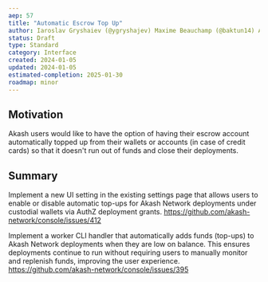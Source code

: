 ```yaml
---
aep: 57
title: "Automatic Escrow Top Up"
author: Iaroslav Gryshaiev (@ygryshajev) Maxime Beauchamp (@baktun14) Anil Murty (@anilmurty)
status: Draft
type: Standard
category: Interface
created: 2024-01-05
updated: 2024-01-05
estimated-completion: 2025-01-30
roadmap: minor
---
```



## Motivation

Akash users would like to have the option of having their escrow account automatically topped up from their wallets or accounts (in case of credit cards) so that it doesn't run out of funds and close their deployments.

## Summary

Implement a new UI setting in the existing settings page that allows users to enable or disable automatic top-ups for Akash Network deployments under custodial wallets via AuthZ deployment grants.
https://github.com/akash-network/console/issues/412

Implement a worker CLI handler that automatically adds funds (top-ups) to Akash Network deployments when they are low on balance. This ensures deployments continue to run without requiring users to manually monitor and replenish funds, improving the user experience.
https://github.com/akash-network/console/issues/395 